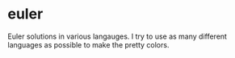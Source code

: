 euler
=====

Euler solutions in various langauges.
I try to use as many different languages as possible to make the pretty colors.
